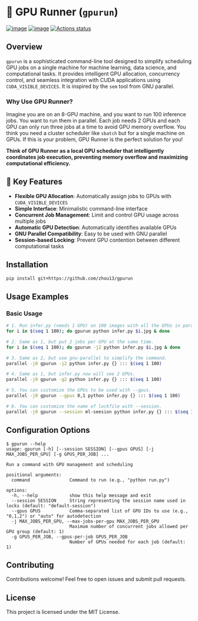 # 🚀 GPU Runner (`gpurun`)

[![image](https://img.shields.io/pypi/v/gpurun.svg)](https://pypi.python.org/pypi/gpurun)
[![image](https://img.shields.io/pypi/l/gpurun.svg)](https://github.com/zhou13/gpurun/blob/master/LICENSE.txt)
[![Actions status](https://github.com/zhou13/gpurun/actions/workflows/python-package.yml/badge.svg)](https://github.com/zhou13/gpurun/actions)

## Overview

`gpurun` is a sophisticated command-line tool designed to simplify scheduling GPU jobs on a single machine for machine learning, data science, and computational tasks. It provides intelligent GPU allocation, concurrency control, and seamless integration with CUDA applications using `CUDA_VISIBLE_DEVICES`. It is inspired by the `sem` tool from GNU parallel.

### Why Use GPU Runner?

Imagine you are on an 8-GPU machine, and you want to run 100 inference jobs. You want to run them in parallel. Each job needs 2 GPUs and each GPU can only run three jobs at a time to avoid GPU memory overflow. You think you need a cluster scheduler like `sbatch` but for a single machine on GPUs. If this is your problem, GPU Runner is the perfect solution for you!

**Think of GPU Runner as a local GPU scheduler that intelligently coordinates job execution, preventing memory overflow and maximizing computational efficiency.**

## 🌟 Key Features

- **Flexible GPU Allocation**: Automatically assign jobs to GPUs with `CUDA_VISIBLE_DEVICES`
- **Simple Interface**: Minimalistic command-line interface
- **Concurrent Job Management**: Limit and control GPU usage across multiple jobs
- **Automatic GPU Detection**: Automatically identifies available GPUs
- **GNU Parallel Compatibility**: Easy to be used with GNU parallel
- **Session-based Locking**: Prevent GPU contention between different computational tasks

## Installation

```bash
pip install git+https://github.com/zhou13/gpurun
```

## Usage Examples

### Basic Usage

```bash
# 1. Run infer.py (needs 1 GPU) on 100 images with all the GPUs in parallel, 1 job per GPU.
for i in $(seq 1 100); do gpurun python infer.py $i.jpg & done

# 2. Same as 1, but put 2 jobs per GPU at the same time.
for i in $(seq 1 100); do gpurun -j2 python infer.py $i.jpg & done

# 3. Same as 2, but use gnu-parallel to simplify the command.
parallel -j0 gpurun -j2 python infer.py {} ::: $(seq 1 100)

# 4. Same as 1, but infer.py now will see 2 GPUs.
parallel -j0 gpurun -g2 python infer.py {} ::: $(seq 1 100)

# 5. You can customize the GPUs to be used with --gpus.
parallel -j0 gpurun --gpus 0,1 python infer.py {} ::: $(seq 1 100)

# 6. You can customize the name of lockfile with --session.
parallel -j0 gpurun --session ml-seesion python infer.py {} ::: $(seq 1 100)
```

## Configuration Options

```
$ gpurun --help
usage: gpurun [-h] [--session SESSION] [--gpus GPUS] [-j MAX_JOBS_PER_GPU] [-g GPUS_PER_JOB] ...

Run a command with GPU management and scheduling

positional arguments:
  command               Command to run (e.g., "python run.py")

options:
  -h, --help            show this help message and exit
  --session SESSION     String representing the session name used in locks (default: "default-session")
  --gpus GPUS           Comma-separated list of GPU IDs to use (e.g., "0,1,2") or "auto" for autodetection
  -j MAX_JOBS_PER_GPU, --max-jobs-per-gpu MAX_JOBS_PER_GPU
                        Maximum number of concurrent jobs allowed per GPU group (default: 1)
  -g GPUS_PER_JOB, --gpus-per-job GPUS_PER_JOB
                        Number of GPUs needed for each job (default: 1)
```

## Contributing

Contributions welcome! Feel free to open issues and submit pull requests.

## License

This project is licensed under the MIT License.
